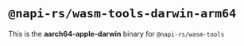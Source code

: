 # `@napi-rs/wasm-tools-darwin-arm64`

This is the **aarch64-apple-darwin** binary for `@napi-rs/wasm-tools`
